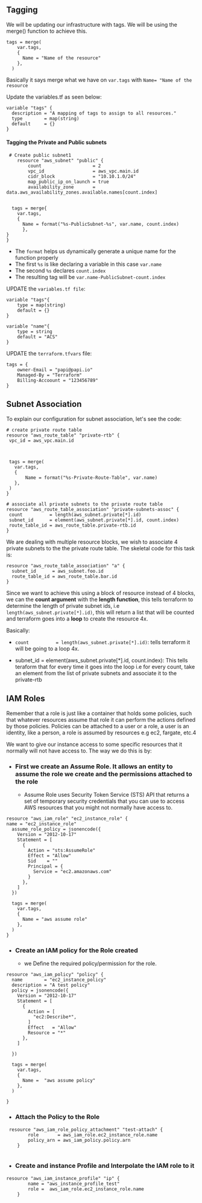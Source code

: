 ## Tagging

We will be updating our infrastructure with tags. We will be using the merge() function to achieve this.

```
tags = merge(
    var.tags,
    {
      Name = "Name of the resource"
    },
  )
```
Basically it says merge what we have on `var.tags` with `Name= "Name of the resource`

Update the variables.tf as seen below:

```
variable "tags" {
  description = "A mapping of tags to assign to all resources."
  type        = map(string)
  default     = {}
}
```

#### Tagging the Private and Public subnets

```
 # Create public subnet1
    resource "aws_subnet" "public" { 
        count                   = 2
        vpc_id                  = aws_vpc.main.id
        cidr_block              = "10.10.1.0/24"
        map_public_ip_on_launch = true
        availability_zone       = data.aws_availability_zones.available.names[count.index]


  tags = merge{
    var.tags,
    {
      Name = format("%s-PublicSubnet-%s", var.name, count.index)
	  },	
}
}
```

- The `format` helps us dynamically generate a unique name for the function properly
- The first `%s` is like declaring a variable in this case `var.name`
- The second `%s` declares `count.index`
- The resulting tag will be `var.name-PublicSubnet-count.index`

UPDATE the `variables.tf file`:

```
variable "tags"{
	type = map(string)
	default = {}
}
```

```
variable "name"{
	type = string
	default = "ACS"
}
```

UPDATE the `terraform.tfvars` file:

```
tags = {
	owner-Email = "papi@papi.io"
	Managed-By = "Terraform"
	Billing-Accoount = "123456789"
}
```

## Subnet Association
 To explain our configuration for subnet association, let's see the code:

 ```
 # create private route table
resource "aws_route_table" "private-rtb" {
  vpc_id = aws_vpc.main.id



  tags = merge(
    var.tags,
    {
        Name = format("%s-Private-Route-Table", var.name)
    },
  )
}

# associate all private subnets to the private route table
resource "aws_route_table_association" "private-subnets-assoc" {
  count          = length(aws_subnet.private[*].id)
  subnet_id      = element(aws_subnet.private[*].id, count.index)
  route_table_id = aws_route_table.private-rtb.id
}
 ```

We are dealing with multiple resource blocks, we wish to associate 4 private subnets to the the private route table. The skeletal code for this task is:
```
resource "aws_route_table_association" "a" {
  subnet_id      = aws_subnet.foo.id
  route_table_id = aws_route_table.bar.id
}
```

Since we want to achieve this using a block of resource instead of 4 blocks, we can the **count argument** with the **length function**, this tells terraform to determine the length of private subnet ids, i.e `length(aws_subnet.private[*].id)`, this will return a list that will be counted and terraform goes into a **loop** to create the resource 4x.

Basically: 
- `count          = length(aws_subnet.private[*].id)`: tells terraform it will be going to a loop 4x.

- subnet_id      = element(aws_subnet.private[*].id, count.index): This tells teraform that for every time it goes into the loop i.e for every count, take an element from the list of private subnets and associate it to the private-rtb


## IAM Roles
Remember that a role is just like a container that holds some policies, such that  whatever resources assume that role it can perform the actions defined by those policies. Policies can be attached to a user or a role, a user is an identity, like a person, a role is assumed by resources e.g ec2, fargate, etc.4

We want to give our instance access to some specific resources that it normally will not have access to. The way we do this is by:

- ### First we create an **Assume Role**. It allows an entity to assume the role we create and the permissions attached to the role
   - Assume Role uses Security Token Service (STS) API that returns a set of temporary security credentials that you can use to access AWS resources that you might not normally have access to.

```
resource "aws_iam_role" "ec2_instance_role" {
name = "ec2_instance_role"
  assume_role_policy = jsonencode({
    Version = "2012-10-17"
    Statement = [
      {
        Action = "sts:AssumeRole"
        Effect = "Allow"
        Sid    = ""
        Principal = {
          Service = "ec2.amazonaws.com"
        }
      },
    ]
  })

  tags = merge(
    var.tags,
    {
      Name = "aws assume role"
    },
  )
}

```

- ### Create an IAM policy for the Role created
  - we Define the required policy/permission for the role.

```
resource "aws_iam_policy" "policy" {
  name        = "ec2_instance_policy"
  description = "A test policy"
  policy = jsonencode({
    Version = "2012-10-17"
    Statement = [
      {
        Action = [
          "ec2:Describe*",
        ]
        Effect   = "Allow"
        Resource = "*"
      },
    ]

  })

  tags = merge(
    var.tags,
    {
      Name =  "aws assume policy"
    },
  )

}

```

- ### Attach the Policy to the Role

```
 resource "aws_iam_role_policy_attachment" "test-attach" {
        role       = aws_iam_role.ec2_instance_role.name
        policy_arn = aws_iam_policy.policy.arn
    }
    
```

- ### Create and instance Profile and Interpolate the IAM role to it

```
resource "aws_iam_instance_profile" "ip" {
        name = "aws_instance_profile_test"
        role =  aws_iam_role.ec2_instance_role.name
    }
    
```




 